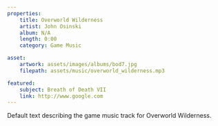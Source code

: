 ```yaml
---
properties:
    title: Overworld Wilderness
    artist: John Osinski
    album: N/A
    length: 0:00
    category: Game Music

asset:
    artwork: assets/images/albums/bod7.jpg
    filepath: assets/music/overworld_wilderness.mp3

featured:
    subject: Breath of Death VII
    link: http://www.google.com 
---
```

Default text describing the game music track for Overworld Wilderness.
